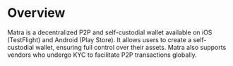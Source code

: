 # Overview
Matra is a decentralized P2P and self-custodial wallet available on iOS (TestFlight) and Android (Play Store). It allows users to create a self-custodial wallet, ensuring full control over their assets. Matra also supports vendors who undergo KYC to facilitate P2P transactions globally. 